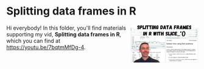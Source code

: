 # Splitting data frames in R
[<img src="slice thumb.jpg" align="right" height="100" />](<https://youtu.be/7bqtmMfDg-4>)

Hi everybody! In this folder, you'll find materials supporting my vid, **Splitting data frames in R**, which you can find at <https://youtu.be/7bqtmMfDg-4>. 

